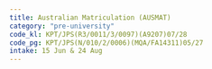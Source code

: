 ```yaml
---
title: Australian Matriculation (AUSMAT)
category: "pre-university"
code_kl: KPT/JPS(R3/0011/3/0097)(A9207)07/28
code_pg: KPT/JPS(N/010/2/0006)(MQA/FA14311)05/27
intake: 15 Jun & 24 Aug
---
```

